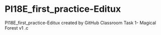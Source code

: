 # PI18E_first_practice-Editux
PI18E_first_practice-Editux created by GitHub Classroom
Task 1- Magical Forest v1 .c
